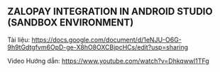 ## ZALOPAY INTEGRATION IN ANDROID STUDIO (SANDBOX ENVIRONMENT)

Tài liệu: 
https://docs.google.com/document/d/1eNJU-O6G-9h9tGdtgfvm6OpD-ge-X8hO8OXCBjpcHCs/edit?usp=sharing

Video Hướng dẫn:
https://www.youtube.com/watch?v=Dhkqwwl1TFg

